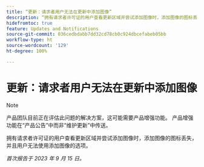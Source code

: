 ```yaml
---
title: “更新：请求者用户无法在更新中添加图像”
description: “拥有请求者许可证的用户查看更新区域并尝试添加图像时，添加图像的图标丢失，并且用户无法使用添加图像的选项。”
hidefromtoc: true
feature: Updates and Notifications
source-git-commit: 036cedbdabb7dd32cd78cb0c924dbcefabeb05bb
workflow-type: ht
source-wordcount: '129'
ht-degree: 100%

---
```



# 更新：请求者用户无法在更新中添加图像

>[!NOTE]
>
>产品团队目前正在评估此问题的解决方案，这可能需要产品增强功能。 产品增强功能在“产品公告”中而非“维护更新”中传送。

拥有请求者许可证的用户查看更新区域并尝试添加图像时，添加图像的图标丢失，并且用户无法使用添加图像的选项。

_首次报告于 2023 年 9 月 15 日。_

